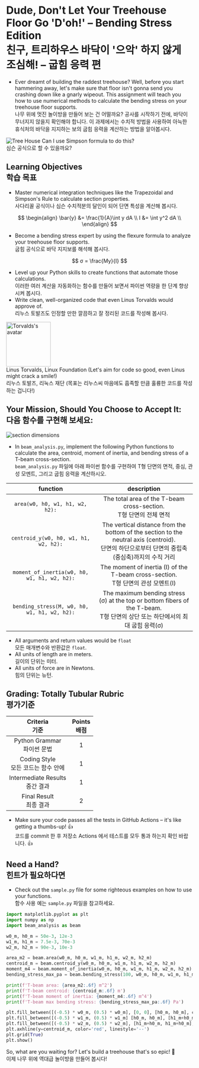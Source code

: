 
# Dude, Don't Let Your Treehouse Floor Go 'D'oh!' – Bending Stress Edition<br>친구, 트리하우스 바닥이 '으악' 하지 않게 조심해! – 굽힘 응력 편

* Ever dreamt of building the raddest treehouse? Well, before you start hammering away, let's make sure that floor isn't gonna send you crashing down like a gnarly wipeout.  This assignment will teach you how to use numerical methods to calculate the bending stress on your treehouse floor supports.<br>나무 위에 멋진 놀이방을 만들어 보는 건 어떨까요? 공사를 시작하기 전에, 바닥이 무너지지 않을지 확인해야 합니다. 이 과제에서는 수치적 방법을 사용하여 아늑한 휴식처의 바닥을 지지하는 보의 굽힘 응력을 계산하는 방법을 알아봅시다.

![Tree House](https://github.com/kangwonlee/beam_section/assets/17876446/051577ce-2f31-4ade-ac67-78122132a538)
Can I use Simpson formula to do this?<br>심슨 공식으로 할 수 있을까요?

## Learning Objectives<br>학습 목표

* Master numerical integration techniques like the Trapezoidal and Simpson's Rule to calculate section properties.<br>사다리꼴 공식이나 심슨 수치적분의 달인이 되어 단면 특성을 계산해 봅시다.

$$
\begin{align}
    \bar{y} &= \frac{1}{A}\int y dA \\
    I &= \int y^2 dA \\
\end{align}
$$

* Become a bending stress expert by using the flexure formula to analyze your treehouse floor supports.<br>굽힘 공식으로 바닥 지지보를 해석해 봅시다.

$$
σ = \frac{My}{I}
$$

* Level up your Python skills to create functions that automate those calculations.<br>이러한 여러 계산을 자동화하는 함수를 만들어 보면서 파이썬 역량을 한 단계 향상시켜 봅시다.
* Write clean, well-organized code that even Linus Torvalds would approve of.<br>리누스 토발즈도 인정할 만한 깔끔하고 잘 정리된 코드를 작성해 봅시다.

<a href="https://github.com/torvalds"><img alt="Torvalds's avatar" src="https://avatars.githubusercontent.com/u/1024025?v=4" width="120" height="120"></a>
<br>Linus Torvalds, Linux Foundation (Let's aim for code so good, even Linus might crack a smile!)<br>리누스 토발즈, 리눅스 재단 (목표는 리누스씨 마음에도 흡족할 만큼 훌륭한 코드를 작성하는 겁니다!)

## Your Mission, Should You Choose to Accept It:<br>다음 함수를 구현해 보세요:

<img alt="section dimensions" src="https://github.com/kangwonlee/beam_section/assets/17876446/2ae07371-9a3d-45d7-9c73-421de6640252" style="max-width: 50%;">

* In `beam_analysis.py`, implement the following Python functions to calculate the area, centroid, moment of inertia, and bending stress of a T-beam cross-section.<br>`beam_analysis.py` 파일에 아래 파이썬 함수를 구현하여 T형 단면의 면적, 중심, 관성 모멘트, 그리고 굽힘 응력을 계산하시오.

| function | description |
|:--------:|:-----------:|
| `area(w0, h0, w1, h1, w2, h2):` | The total area of the T-beam cross-section.<br> T형 단면의 전체 면적 |
| `centroid_y(w0, h0, w1, h1, w2, h2):` | The vertical distance from the bottom of the section to the neutral axis (centroid).<br> 단면의 하단으로부터 단면의 중립축(중심축)까지의 수직 거리 |
| `moment_of_inertia(w0, h0, w1, h1, w2, h2):` | The moment of inertia (I) of the T-beam cross-section.<br>T형 단면의 관성 모멘트(I) |
| `bending_stress(M, w0, h0, w1, h1, w2, h2):` | The maximum bending stress (σ) at the top or bottom fibers of the T-beam.<br> T형 단면의 상단 또는 하단에서의 최대 굽힘 응력(σ) |

* All arguments and return values would be `float`<br>모든 매개변수와 반환값은 `float`.
* All units of length are in meters.<br>길이의 단위는 미터.
* All units of force are in Newtons.<br>힘의 단위는 뉴턴.

## Grading: Totally Tubular Rubric<br>평가기준

| Criteria<br>기준	| Points<br>배점 |
|:---------:|:------:|
| Python Grammar<br>파이썬 문법	| 1 |
| Coding Style<br>모든 코드는 함수 안에	| 1 |
| Intermediate Results<br>중간 결과	| 1 |
| Final Result<br>최종 결과	| 2 |

* Make sure your code passes all the tests in GitHub Actions – it's like getting a thumbs-up! 👍<br>코드를 commit 한 후 저장소 Actions 에서 테스트를 모두 통과 하는지 확인 바랍니다. 👍

## Need a Hand?<br>힌트가 필요하다면

* Check out the `sample.py` file for some righteous examples on how to use your functions.<br>함수 사용 예는 `sample.py` 파일을 참고하세요.

```python
import matplotlib.pyplot as plt
import numpy as np
import beam_analysis as beam

w0_m, h0_m = 50e-3, 12e-3
w1_m, h1_m = 7.5e-3, 70e-3
w2_m, h2_m = 90e-3, 10e-3

area_m2 = beam.area(w0_m, h0_m, w1_m, h1_m, w2_m, h2_m)
centroid_m = beam.centroid_y(w0_m, h0_m, w1_m, h1_m, w2_m, h2_m)
moment_m4 = beam.moment_of_inertia(w0_m, h0_m, w1_m, h1_m, w2_m, h2_m)
bending_stress_max_pa = beam.bending_stress(100, w0_m, h0_m, w1_m, h1_m, w2_m, h2_m)

print(f'T-beam area: {area_m2:.6f} m^2')
print(f'T-beam centroid: {centroid_m:.6f} m')
print(f'T-beam moment of inertia: {moment_m4:.6f} m^4')
print(f'T-beam max bending stress: {bending_stress_max_pa:.6f} Pa')

plt.fill_between([(-0.5) * w0_m, (0.5) * w0_m], [0, 0], [h0_m, h0_m], color='blue', alpha=0.5)
plt.fill_between([(-0.5) * w1_m, (0.5) * w1_m] [h0_m, h0_m], [h1_m+h0_m, h1_m+h0_m], color='blue', alpha=0.5)
plt.fill_between([(-0.5) * w2_m, (0.5) * w2_m], [h1_m+h0_m, h1_m+h0_m], [h2_m+h1_m+h0_m, h2_m+h1_m+h0_m], color='blue', alpha=0.5)
plt.axhline(y=centroid_m, color='red', linestyle='--')
plt.grid(True)
plt.show()
```

 So, what are you waiting for? Let's build a treehouse that's so epic! 🍕<br>이제 나무 위에 역대급 놀이방을 만들어 봅시다!
